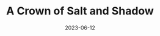 ---
date: 2023-06-12
title: A Crown of Salt and Shadow
description: A narrative warband event in the AoS setting. I attended as a game runner, helping to keep the weekend rumbling on, so alongside a warband I brought a variety of eccentric NPC models. You can [read more about the event here](https://tinyplasticpeople.com/a-crown-of-salt-and-shadow/).
featured_image: images/feature.jpg
menus:
  main:
    name: aCoSaS
    weight: -1
# list pages require at least one image to be displayed.
---
